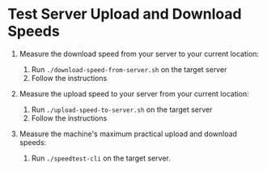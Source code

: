 # Test Server Upload and Download Speeds

1. Measure the download speed from your server to your current location:

	1. Run `./download-speed-from-server.sh` on the target server
	2. Follow the instructions

2. Measure the upload speed to your server from your current location:
	
	1. Run `./upload-speed-to-server.sh` on the target server
	2. Follow the instructions

3. Measure the machine's maximum practical upload and download speeds:

	1. Run `./speedtest-cli` on the target server.

